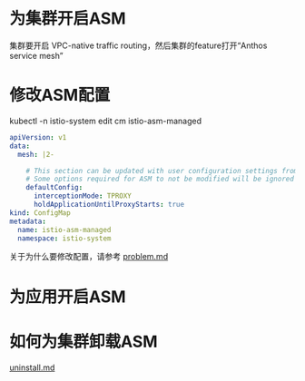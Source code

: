 # 为集群开启ASM

集群要开启 VPC-native traffic routing，然后集群的feature打开“Anthos service mesh”

# 修改ASM配置

kubectl -n istio-system edit cm istio-asm-managed

```yaml
apiVersion: v1
data:
  mesh: |2-

    # This section can be updated with user configuration settings from https://istio.io/latest/docs/reference/config/istio.mesh.v1alpha1/
    # Some options required for ASM to not be modified will be ignored
    defaultConfig:
      interceptionMode: TPROXY
      holdApplicationUntilProxyStarts: true
kind: ConfigMap
metadata:
  name: istio-asm-managed
  namespace: istio-system
```

关于为什么要修改配置，请参考 [problem.md](problem.md)

# 为应用开启ASM

# 如何为集群卸载ASM

[uninstall.md](uninstall.md)
